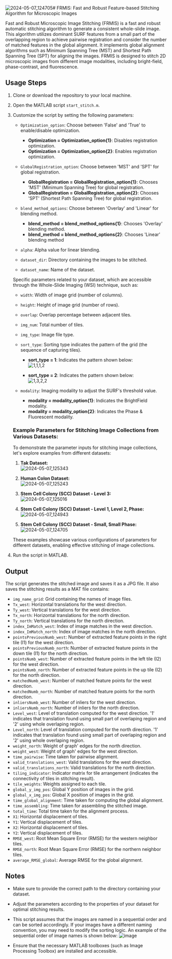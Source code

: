 ![2024-05-07_124705](https://github.com/labCOI/FRMIS/assets/60792530/4ba21cba-a7e0-4e4b-a80a-b34ecb53aaa6)# FRMIS: Fast and Robust Feature-based Stitching Algorithm for Microscopic Images

Fast and Robust Microscopic Image Stitching (FRMIS) is a fast and robust automatic stitching algorithm to generate a consistent whole-slide image. This algorithm utilizes dominant SURF features from a small part of the overlapping region to achieve pairwise registration and consider the number of matched features in the global alignment. It implements global alignment algorithms such as Minimum Spanning Tree (MST) and Shortest Path Spanning Tree (SPT) for aligning the images. FRMIS is designed to stitch 2D microscopic images from different image modalities, including bright-field, phase-contrast, and fluorescence. 

## Usage Steps

1. Clone or download the repository to your local machine.

2. Open the MATLAB script `start_stitch.m`.

3. Customize the script by setting the following parameters:
    
     - `Optimization_option`: Choose between 'False' and 'True' to enable/disable optimization.  
        - **Optimization = Optimization_option{1}**: Disables registration optimization.  
        - **Optimization = Optimization_option{2}**: Enables registration optimization.

    - `GlobalRegistration_option`: Choose between 'MST' and 'SPT' for global registration.  
        - **GlobalRegistration = GlobalRegistration_option{1}**: Chooses 'MST' (Minimum Spanning Tree) for global registration.  
        - **GlobalRegistration = GlobalRegistration_option{2}**: Chooses 'SPT' (Shortest Path Spanning Tree) for global registration.

    - `blend_method_options`: Choose between 'Overlay' and 'Linear' for blending method.  
       - **blend_method = blend_method_options{1}**: Chooses 'Overlay' blending method.  
       - **blend_method = blend_method_options{2}**: Chooses 'Linear' blending method
      
    - `alpha`: Alpha value for linear blending.
    
    - `dataset_dir`: Directory containing the images to be stitched.
    
    - `dataset_name`: Name of the dataset.
    
    Specific parameters related to your dataset, which are accessible through the Whole-Slide Imaging (WSI) technique, such as:
    - `width`: Width of image grid (number of columns).
    - `height`: Height of image grid (number of rows).
    - `overlap`: Overlap percentage between adjacent tiles.
    - `img_num`: Total number of tiles.
    - `img_type`: Image file type.
    - `sort_type`: Sorting type indicates the pattern of the grid (the sequence of capturing tiles).  
      - **sort_type = 1**: Indicates the pattern shown below:    
      ![1,1,1,2](https://github.com/labCOI/FRMIS/assets/60792530/642be80e-30ed-4553-a5ec-675348643044)

      - **sort_type = 2**: Indicates the pattern shown below:  
      ![1,3,2,2](https://github.com/labCOI/FRMIS/assets/60792530/f1720eb1-6854-40e2-9b38-7d04addd923c)

    - `modality`: Imaging modality to adjust the SURF's threshold value.     
      - **modality = modality_option{1}**: Indicates the BrightField modality.    
      - **modality = modality_option{2}**: Indicates the Phase & Fluorescent modality.  
   
    ### Example Parameters for Stitching Image Collections from Various Datasets:

    To demonstrate the parameter inputs for stitching image collections, let's explore examples from different datasets:  
    1. **Tak Dataset:**  
    ![2024-05-07_125343](https://github.com/labCOI/FRMIS/assets/60792530/30ba1a7c-2dd5-463d-a5e1-0215adad5d47)

    3. **Human Colon Dataset:**  
    ![2024-05-07_125243](https://github.com/labCOI/FRMIS/assets/60792530/23270228-2601-4298-93a1-c351051fb03d)
    5. **Stem Cell Colony (SCC) Dataset - Level 3:**   
    ![2024-05-07_125016](https://github.com/labCOI/FRMIS/assets/60792530/ed71518b-5a77-415d-9212-b90d983e0522)

    7. **Stem Cell Colony (SCC) Dataset - Level 1, Level 2, Phase:**    
    ![2024-05-07_124943](https://github.com/labCOI/FRMIS/assets/60792530/e6337287-4c21-4c7e-959f-4b238ba0d086)

    9. **Stem Cell Colony (SCC) Dataset - Small, Small Phase:**   
    ![2024-05-07_124705](https://github.com/labCOI/FRMIS/assets/60792530/8c440aa4-feac-498b-9079-37bd91531264)

     These examples showcase various configurations of parameters for different datasets, enabling effective stitching of image collections.
4. Run the script in MATLAB.

## Output

The script generates the stitched image and saves it as a JPG file. It also saves the stitching results as a MAT file contains:

- `img_name_grid`: Grid containing the names of image files.
- `Tx_west`: Horizontal translations for the west direction.
- `Ty_west`: Vertical translations for the west direction.
- `Tx_north`: Horizontal translations for the north direction.
- `Ty_north`: Vertical translations for the north direction.
- `index_ImMatch_west`: Index of image matches in the west direction.
- `index_ImMatch_north`: Index of image matches in the north direction.
- `pointsPreviousNumb_west`: Number of extracted feature points in the right tile (I1) for the west direction.
- `pointsPreviousNumb_north`: Number of extracted feature points in the down tile (I1) for the north direction.
- `pointsNumb_west`: Number of extracted feature points in the left tile (I2) for the west direction.
- `pointsNumb_north`: Number of extracted feature points in the up tile (I2) for the north direction.
- `matchedNumb_west`: Number of matched feature points for the west direction.
- `matchedNumb_north`: Number of matched feature points for the north direction.
- `inliersNumb_west`: Number of inliers for the west direction.
- `inliersNumb_north`: Number of inliers for the north direction.
- `Level_west`: Level of translation computed  for the west direction. '1' indicates that translation found using small part of overlaping region and '2' using whole overlaping region.
- `Level_north`: Level of translation computed for the north direction. '1' indicates that translation found using small part of overlaping region and '2' using whole overlaping region.
- `weight_north`: Weight of graph' edges for the north direction.
- `weight_west`: Weight of graph' edges for the west direction.
- `time_pairwise`: Time taken for pairwise alignment.
- `valid_translations_west`: Valid translations for the west direction.
- `valid_translations_north`: Valid translations for the north direction.
- `tiling_indicator`: Indicator matrix for tile arrangement (indicates the connectivity of tiles in stitching result).
- `tile_weights`: Weights assigned to each tile.
- `global_y_img_pos`: Global Y position of images in the grid.
- `global_x_img_pos`: Global X position of images in the grid.
- `time_global_alignment`: Time taken for computing the global alignment.
- `time_assembling`: Time taken for assembling the stitched image.
- `total_time`: Total time taken for the alignment process.
- `X1`: Horizontal displacement of tiles.
- `Y1`: Vertical displacement of tiles.
- `X2`: Horizontal displacement of tiles.
- `Y2`: Vertical displacement of tiles.
- `RMSE_west`: Root Mean Square Error (RMSE) for the western neighbor tiles.
- `RMSE_north`: Root Mean Square Error (RMSE) for the northern neighbor tiles.
- `average_RMSE_global`: Average RMSE for the global alignment.

## Notes

- Make sure to provide the correct path to the directory containing your dataset.

- Adjust the parameters according to the properties of your dataset for optimal stitching results.

- This script assumes that the images are named in a sequential order and can be sorted accordingly. If your images have a different naming convention, you may need to modify the sorting logic.
  An example of the sequential order of image names is shown below:
  ![image](https://github.com/labCOI/FRMIS/assets/60792530/50059250-9dd1-44ae-ba10-2bd4ed1261fe)

- Ensure that the necessary MATLAB toolboxes (such as Image Processing Toolbox) are installed and accessible.


